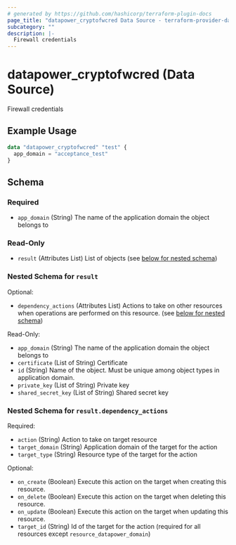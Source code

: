 ```yaml
---
# generated by https://github.com/hashicorp/terraform-plugin-docs
page_title: "datapower_cryptofwcred Data Source - terraform-provider-datapower"
subcategory: ""
description: |-
  Firewall credentials
---
```


# datapower_cryptofwcred (Data Source)

Firewall credentials

## Example Usage

```terraform
data "datapower_cryptofwcred" "test" {
  app_domain = "acceptance_test"
}
```

<!-- schema generated by tfplugindocs -->
## Schema

### Required

- `app_domain` (String) The name of the application domain the object belongs to

### Read-Only

- `result` (Attributes List) List of objects (see [below for nested schema](#nestedatt--result))

<a id="nestedatt--result"></a>
### Nested Schema for `result`

Optional:

- `dependency_actions` (Attributes List) Actions to take on other resources when operations are performed on this resource. (see [below for nested schema](#nestedatt--result--dependency_actions))

Read-Only:

- `app_domain` (String) The name of the application domain the object belongs to
- `certificate` (List of String) Certificate
- `id` (String) Name of the object. Must be unique among object types in application domain.
- `private_key` (List of String) Private key
- `shared_secret_key` (List of String) Shared secret key

<a id="nestedatt--result--dependency_actions"></a>
### Nested Schema for `result.dependency_actions`

Required:

- `action` (String) Action to take on target resource
- `target_domain` (String) Application domain of the target for the action
- `target_type` (String) Resource type of the target for the action

Optional:

- `on_create` (Boolean) Execute this action on the target when creating this resource.
- `on_delete` (Boolean) Execute this action on the target when deleting this resource.
- `on_update` (Boolean) Execute this action on the target when updating this resource.
- `target_id` (String) Id of the target for the action (required for all resources except `resource_datapower_domain`)
